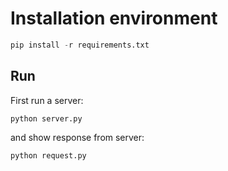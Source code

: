 # Installation environment

```python
pip install -r requirements.txt
```


## Run

First run a server:

```
python server.py
```

and show response from server:

```
python request.py
```


